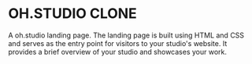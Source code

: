 # OH.STUDIO CLONE
A oh.studio landing page.
The landing page is built using HTML and CSS and serves as the entry point for visitors to your studio's website.
It provides a brief overview of your studio and showcases your work.
